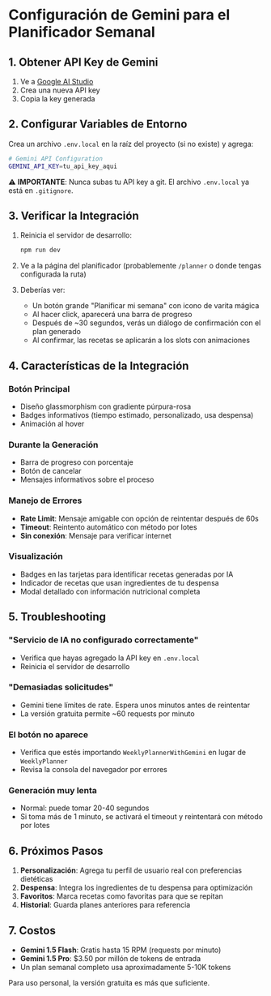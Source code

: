 # Configuración de Gemini para el Planificador Semanal

## 1. Obtener API Key de Gemini

1. Ve a [Google AI Studio](https://makersuite.google.com/app/apikey)
2. Crea una nueva API key
3. Copia la key generada

## 2. Configurar Variables de Entorno

Crea un archivo `.env.local` en la raíz del proyecto (si no existe) y agrega:

```bash
# Gemini API Configuration
GEMINI_API_KEY=tu_api_key_aqui
```

⚠️ **IMPORTANTE**: Nunca subas tu API key a git. El archivo `.env.local` ya está en `.gitignore`.

## 3. Verificar la Integración

1. Reinicia el servidor de desarrollo:
   ```bash
   npm run dev
   ```

2. Ve a la página del planificador (probablemente `/planner` o donde tengas configurada la ruta)

3. Deberías ver:
   - Un botón grande "Planificar mi semana" con icono de varita mágica
   - Al hacer click, aparecerá una barra de progreso
   - Después de ~30 segundos, verás un diálogo de confirmación con el plan generado
   - Al confirmar, las recetas se aplicarán a los slots con animaciones

## 4. Características de la Integración

### Botón Principal
- Diseño glassmorphism con gradiente púrpura-rosa
- Badges informativos (tiempo estimado, personalizado, usa despensa)
- Animación al hover

### Durante la Generación
- Barra de progreso con porcentaje
- Botón de cancelar
- Mensajes informativos sobre el proceso

### Manejo de Errores
- **Rate Limit**: Mensaje amigable con opción de reintentar después de 60s
- **Timeout**: Reintento automático con método por lotes
- **Sin conexión**: Mensaje para verificar internet

### Visualización
- Badges en las tarjetas para identificar recetas generadas por IA
- Indicador de recetas que usan ingredientes de tu despensa
- Modal detallado con información nutricional completa

## 5. Troubleshooting

### "Servicio de IA no configurado correctamente"
- Verifica que hayas agregado la API key en `.env.local`
- Reinicia el servidor de desarrollo

### "Demasiadas solicitudes"
- Gemini tiene límites de rate. Espera unos minutos antes de reintentar
- La versión gratuita permite ~60 requests por minuto

### El botón no aparece
- Verifica que estés importando `WeeklyPlannerWithGemini` en lugar de `WeeklyPlanner`
- Revisa la consola del navegador por errores

### Generación muy lenta
- Normal: puede tomar 20-40 segundos
- Si toma más de 1 minuto, se activará el timeout y reintentará con método por lotes

## 6. Próximos Pasos

1. **Personalización**: Agrega tu perfil de usuario real con preferencias dietéticas
2. **Despensa**: Integra los ingredientes de tu despensa para optimización
3. **Favoritos**: Marca recetas como favoritas para que se repitan
4. **Historial**: Guarda planes anteriores para referencia

## 7. Costos

- **Gemini 1.5 Flash**: Gratis hasta 15 RPM (requests por minuto)
- **Gemini 1.5 Pro**: $3.50 por millón de tokens de entrada
- Un plan semanal completo usa aproximadamente 5-10K tokens

Para uso personal, la versión gratuita es más que suficiente.